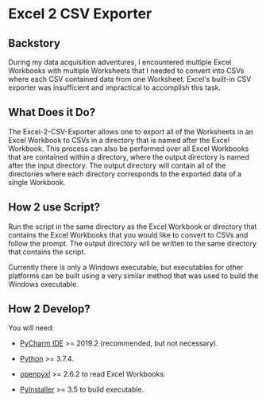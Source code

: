 # Excel 2 CSV Exporter

## Backstory
During my data acquisition adventures, I encountered multiple Excel Workbooks with multiple Worksheets that I needed to convert into CSVs where each CSV contained data from one Worksheet. Excel's built-in CSV exporter was insufficient and impractical to accomplish this task. 

## What Does it Do?
The Excel-2-CSV-Exporter allows one to export all of the Worksheets in an Excel Workbook to CSVs in a directory that is named after the Excel Workbook. This process can also be performed over all Excel Workbooks that are contained within a directory, where the output directory is named after the input directory. The output directory will contain all of the directories where each directory corresponds to the exported data of a single Workbook.

## How 2 use Script?
Run the script in the same directory as the Excel Workbook or directory that contains the Excel Workbooks that you would like to convert to CSVs and follow the prompt. The output directory will be written to the same directory that contains the script.

Currently there is only a Windows executable, but executables for other platforms can be built using a very similar method that was used to build the Windows executable.

## How 2 Develop?
You will need:

- [PyCharm IDE](https://www.jetbrains.com/pycharm/download/) >= 2019.2 (recommended, but not necessary).

- [Python](https://www.python.org/downloads/) >= 3.7.4.

- [openpyxl](https://openpyxl.readthedocs.io/en/stable/) >= 2.6.2 to read Excel Workbooks.

- [PyInstaller](https://pyinstaller.readthedocs.io/en/stable/) >= 3.5 to build executable.

